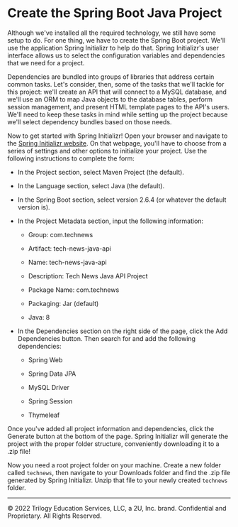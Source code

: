 # Create the Spring Boot Java Project

Although we've installed all the required technology, we still have some setup to do. For one thing, we have to create the Spring Boot project. We'll use the application Spring Initializr to help do that. Spring Initializr's user interface allows us to select the configuration variables and dependencies that we need for a project.

Dependencies are bundled into groups of libraries that address certain common tasks. Let's consider, then, some of the tasks that we'll tackle for this project: we'll create an API that will connect to a MySQL database, and we'll use an ORM to map Java objects to the database tables, perform session management, and present HTML template pages to the API's users. We'll need to keep these tasks in mind while setting up the project because we'll select dependency bundles based on those needs.

Now to get started with Spring Initializr! Open your browser and navigate to the [Spring Initializr website](https://start.spring.io/). On that webpage, you'll have to choose from a series of settings and other options to initialize your project. Use the following instructions to complete the form:

* In the Project section, select Maven Project (the default).

* In the Language section, select Java (the default).

* In the Spring Boot section, select version 2.6.4 (or whatever the default version is).

* In the Project Metadata section, input the following information:

    * Group: com.technews

    * Artifact: tech-news-java-api

    * Name: tech-news-java-api

    * Description: Tech News Java API Project

    * Package Name: com.technews

    * Packaging: Jar (default)

    * Java: 8

* In the Dependencies section on the right side of the page, click the Add Dependencies button. Then search for and add the following dependencies:

    * Spring Web

    * Spring Data JPA

    * MySQL Driver

    * Spring Session

    * Thymeleaf

Once you've added all project information and dependencies, click the Generate button at the bottom of the page. Spring Initializr will generate the project with the proper folder structure, conveniently downloading it to a .zip file!

Now you need a root project folder on your machine. Create a new folder called `technews`, then navigate to your Downloads folder and find the .zip file generated by Spring Initializr. Unzip that file to your newly created `technews` folder.

---
© 2022 Trilogy Education Services, LLC, a 2U, Inc. brand. Confidential and Proprietary. All Rights Reserved.